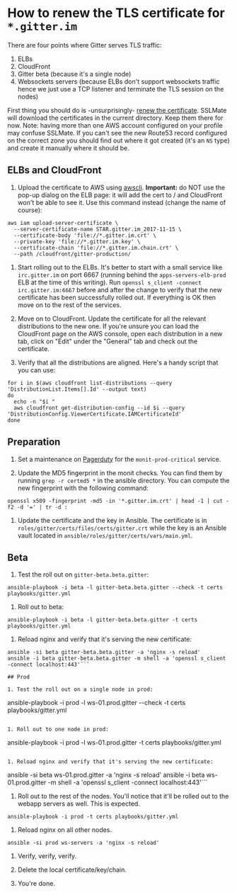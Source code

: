 # How to renew the TLS certificate for `*.gitter.im`

There are four points where Gitter serves TLS traffic:

1. ELBs
1. CloudFront
1. Gitter beta (because it's a single node)
1. Websockets servers (because ELBs don't support websockets traffic hence we just use a TCP listener and terminate the TLS session on the nodes)

First thing you should do is -unsurprisingly- [renew the certificate](https://gitlab.com/gitlab-com/runbooks/blob/master/docs/frontend/ssl_cert.md). SSLMate will download the certificates in the current directory. Keep them there for now. Note: having more than one AWS account configured on your profile may confuse SSLMate. If you can't see the new Route53 record configured on the correct zone you should find out where it got created (it's an `NS` type) and create it manually where it should be.

## ELBs and CloudFront

1. Upload the certificate to AWS using [awscli](https://aws.amazon.com/cli/). **Important:** do NOT use the pop-up dialog on the ELB page: it will add the cert to / and CloudFront won't be able to see it. Use this command instead (change the name of course):

```
aws iam upload-server-certificate \
  --server-certificate-name STAR.gitter.im_2017-11-15 \
  --certificate-body 'file://*.gitter.im.crt' \
  --private-key 'file://*.gitter.im.key' \
  --certificate-chain 'file://*.gitter.im.chain.crt' \
  --path /cloudfront/gitter-production/
```

1. Start rolling out to the ELBs. It's better to start with a small service like `irc.gitter.im` on port 6667 (running behind the `apps-servers-elb-prod` ELB at the time of this writing). Run `openssl s_client -connect irc.gitter.im:6667` before and after the change to verify that the new certificate has been successfully rolled out. If everything is OK then move on to the rest of the services.

1. Move on to CloudFront. Update the certificate for all the relevant distributions to the new one. If you're unsure you can load the CloudFront page on the AWS console, open each distribution in a new tab, click on "Edit" under the "General" tab and check out the certificate.
1. Verify that all the distributions are aligned. Here's a handy script that you can use:

```
for i in $(aws cloudfront list-distributions --query 'DistributionList.Items[].Id' --output text)
do
  echo -n "$i "
  aws cloudfront get-distribution-config --id $i --query 'DistributionConfig.ViewerCertificate.IAMCertificateId'
done
```

## Preparation

1. Set a maintenance on [Pagerduty](https://gitter.pagerduty.com/services/P16ONUD) for the `monit-prod-critical` service.

1. Update the MD5 fingerprint in the monit checks. You can find them by running `grep -r certmd5 *` in the ansible directory. You can compute the new fingerprint with the following command:

```
openssl x509 -fingerprint -md5 -in '*.gitter.im.crt' | head -1 | cut -f2 -d '=' | tr -d :
```

1. Update the certificate and the key in Ansible. The certificate is in `roles/gitter/certs/files/certs/gitter.crt` while the key is an Ansible vault located in `ansible/roles/gitter/certs/vars/main.yml`.

## Beta

1. Test the roll out on `gitter-beta.beta.gitter`:

```
ansible-playbook -i beta -l gitter-beta.beta.gitter --check -t certs playbooks/gitter.yml
```

1. Roll out to beta:

```
ansible-playbook -i beta -l gitter-beta.beta.gitter -t certs playbooks/gitter.yml
```

1. Reload nginx and verify that it's serving the new certificate:

```
ansible -si beta gitter-beta.beta.gitter -a 'nginx -s reload'
ansible -i beta gitter-beta.beta.gitter -m shell -a 'openssl s_client -connect localhost:443'```

## Prod

1. Test the roll out on a single node in prod:
```

ansible-playbook -i prod -l ws-01.prod.gitter --check -t certs playbooks/gitter.yml

```

1. Roll out to one node in prod:
```

ansible-playbook -i prod -l ws-01.prod.gitter -t certs playbooks/gitter.yml

```

1. Reload nginx and verify that it's serving the new certificate:
```

ansible -si beta ws-01.prod.gitter -a 'nginx -s reload'
ansible -i beta ws-01.prod.gitter -m shell -a 'openssl s_client -connect localhost:443'```

1. Roll out to the rest of the nodes. You'll notice that it'll be rolled out to the webapp servers as well. This is expected.

```
ansible-playbook -i prod -t certs playbooks/gitter.yml
```

1. Reload nginx on all other nodes.

```
ansible -si prod ws-servers -a 'nginx -s reload'
```

1. Verify, verify, verify.

1. Delete the local certificate/key/chain.

1. You're done.

